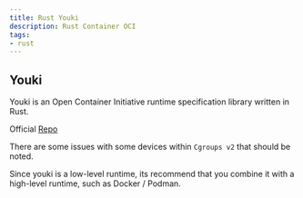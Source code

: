 ```yaml
---
title: Rust Youki
description: Rust Container OCI
tags:
- rust
---
```


## Youki

Youki is an Open Container Initiative runtime specification library written in Rust.

Official [Repo](https://github.com/opencontainers/youki)

There are some issues with some devices within `Cgroups v2` that should be noted.

Since youki is a low-level runtime, its recommend that you combine it with a high-level runtime, such as Docker / Podman.